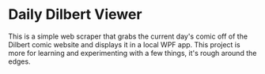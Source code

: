 # Daily Dilbert Viewer  

This is a simple web scraper that grabs the current day's comic off of the Dilbert comic website and displays it in a local WPF app.
This project is more for learning and experimenting with a few things, it's rough around the edges. 

